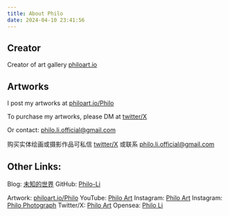 ```yaml
---
title: About Philo
date: 2024-04-10 23:41:56
---
```

## Creator

Creator of art gallery [philoart.io](https://PhiloArt.io)

## Artworks

I post my artworks at [philoart.io/Philo](https://philoart.io/philo)

To purchase my artworks, please DM at [twitter/X](x.com/philo2022)

Or contact: philo.li.official@gmail.com

购买实体绘画或摄影作品可私信 [twitter/X](x.com/philo2022) 或联系 philo.li.official@gmail.com

## Other Links:

Blog: [未知的世界](https://www.philoli.com/)
GitHub: [Philo-Li](https://github.com/Philo-Li)

Artwork: [philoart.io/Philo](https://philoart.io/philo)
YouTube: [Philo Art](https://www.youtube.com/c/philoart)
Instagram: [Philo Art](https://www.instagram.com/philoart2020)
Instagram: [Philo Photograph](https://www.instagram.com/philo1024)
Twitter/X: [Philo Art](https://twitter.com/PhiloArt2020)
Opensea: [Philo Li](https://opensea.io/Philo-Li)